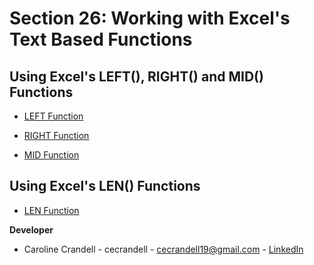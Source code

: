 # Section 26: Working with Excel's Text Based Functions

## Using Excel's LEFT(), RIGHT() and MID() Functions

- [LEFT Function](https://support.microsoft.com/en-us/office/left-leftb-functions-9203d2d2-7960-479b-84c6-1ea52b99640c)

- [RIGHT Function](https://support.microsoft.com/en-us/office/right-rightb-functions-240267ee-9afa-4639-a02b-f19e1786cf2f)

- [MID Function](https://support.microsoft.com/en-gb/office/mid-function-2eba57be-0c05-4bdc-bf81-5ecf4421eb8as)

## Using Excel's LEN() Functions

- [LEN Function](https://support.microsoft.com/en-au/office/len-lenb-functions-29236f94-cedc-429d-affd-b5e33d2c67cb)

**Developer**

- Caroline Crandell - cecrandell - cecrandell19@gmail.com - [LinkedIn](https://www.linkedin.com/in/carolinecrandell/)
